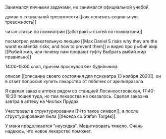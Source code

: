 Занимался личными задачами, не занимался официальной учебой.

думал о социальной тревожности [[как понизить социальную тревожность]]

читал статьи по психиатрии [[абстракты статей по психиатрии]]

посмотрел увлекательную лекцию [[Max Daniel S risks  why they are the worst existential risks, and how to prevent them]]
и видео про рыбий жир [[Рыбий жир, или почему нам продают туфту Выбрать рыбий жир правильно]]

14:00-15:00 спал, причем проснулся без будильника

описал [[описание своего состояния для психиатра 13 ноября 2020]], он в ответ попросил купить лекарство от побочек от арипипразола

Я сделал заказ в аптеке рядом со станцией Лосиноостровская, 17:40-18:20 пошел туда, но там лекарства не оказалось. Сделал заказ на завтра в аптеку на Чистых Прудах.

Участвовал в структурировании [[Что такое символ]], а после структурирования была [[беседа со Stefan Torges]].

У меня продолжается "неусидка". Медитировать тяжело. Очень надеюсь, что новое лекарство поможет. 
